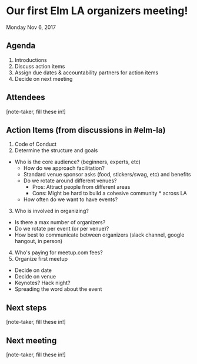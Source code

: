 # Our first Elm LA organizers meeting!

Monday Nov 6, 2017

## Agenda

1. Introductions
2. Discuss action items
3. Assign due dates & accountability partners for action items
4. Decide on next meeting

## Attendees
[note-taker, fill these in!]

## Action Items (from discussions in #elm-la)
1. Code of Conduct
2. Determine the structure and goals
* Who is the core audience? (beginners, experts, etc)
  * How do we approach facilitation?
  * Standard venue sponsor asks (food, stickers/swag, etc) and benefits
  * Do we rotate around different venues?
    * Pros: Attract people from different areas
    * Cons: Might be hard to build a cohesive community * across LA
  * How often do we want to have events?
3. Who is involved in organizing?
  * Is there a max number of organizers?
  * Do we rotate per event (or per venue)?
  * How best to communicate between organizers (slack channel, google hangout, in person)
4. Who's paying for meetup.com fees?
5. Organize first meetup
  * Decide on date
  * Decide on venue
  * Keynotes? Hack night?
  * Spreading the word about the event

## Next steps
[note-taker, fill these in!]


## Next meeting
[note-taker, fill these in!]